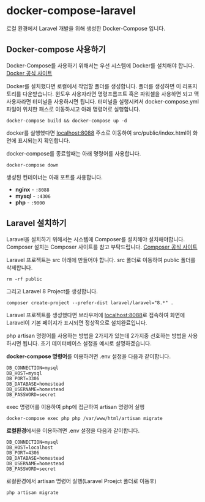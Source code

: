 # docker-compose-laravel
로컬 환경에서 Laravel 개발을 위해 생성한 Docker-Compose 입니다.

## Docker-compose 사용하기
Docker-Compose를 사용하기 위해서는 우선 시스템에 Docker를 설치해야 합니다. [Docker 공식 사이트](https://docs.docker.com/docker-for-mac/install/)

Docker를 설치했다면 로컬에서 작업할 폴더를 생성합니다. 폴더를 생성하면 이 리포지토리를 다운받습니다. 윈도우 사용자라면 명령프롬프트 혹은 파워셸을 사용하면 되고 맥 사용자라면 터미널을 사용하시면 됩니다. 터미널을 실행시켜서 docker-compose.yml 파일이 위치한 패스로 이동하시고 아래 명령어로 실행합니다.
```
docker-compose build && docker-compose up -d
```

docker를 실행했다면 [localhost:8088](http://localhost:8088) 주소로 이동하여 src/public/index.html이 화면에 표시되는지 확인합니다.

docker-compose를 종료할때는 아래 명령어를 사용합니다.
```
docker-compose down
```

생성된 컨테이너는 아래 포트를 사용합니다.
- **nginx** - `:8088`
- **mysql** - `:4306`
- **php** - `:9000`

## Laravel 설치하기
Laravel을 설치하기 위해서는 시스템에 Composer를 설치해야 설치해야합니다.
Composer 설치는 Composer 사이트를 참고 부탁드립니다. [Composer 공식 사이트](https://getcomposer.org/)

Laravel 프로젝트는 src 아래에 만들어야 합니다. src 폴더로 이동하여 public 폴더를 삭제합니다. 
```
rm -rf public
```

그리고 Laravel 8 Project를 생성합니다.
```
composer create-project --prefer-dist laravel/laravel="8.*" .
```

Laravel 프로젝트를 생성했다면 브라우저에 [localhost:8088](http://localhost:8088)로 접속하여 화면에 Laravel이 기본 페이지가 표시되면 정상적으로 설치완료입니다.

php artisan 명령어를 사용하는 방법을 2가지가 있는데 2가지중 선호하는 방법을 사용하시면 됩니다.
초기 데이터베이스 설정을 예시로 설명하겠습니다.

**docker-compose 명령어**를 이용하려면 .env 설정을 다음과 같이합니다.
```
DB_CONNECTION=mysql
DB_HOST=mysql
DB_PORT=3306
DB_DATABASE=homestead
DB_USERNAME=homestead
DB_PASSWORD=secret
```

exec 명령어를 이용하여 php에 접근하여 artisan 명령어 실행
```
docker-compose exec php php /var/www/html/artisan migrate
```

**로컬환경**에서을 이용하려면 .env 설정을 다음과 같이합니다.
```
DB_CONNECTION=mysql
DB_HOST=localhost
DB_PORT=4306
DB_DATABASE=homestead
DB_USERNAME=homestead
DB_PASSWORD=secret
```

로컬환경에서 artisan 명령어 실행(Laravel Proejct 폴더로 이동후)
```
php artisan migrate
```